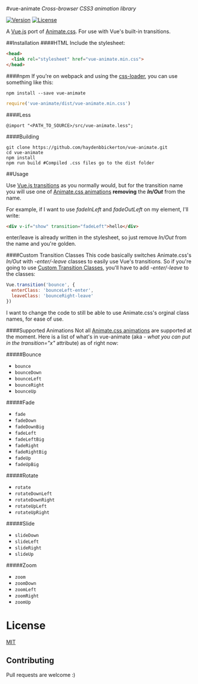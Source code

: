 #vue-animate
*Cross-browser CSS3 animation library*

[![Version](https://img.shields.io/npm/v/vue-animate.svg?style=flat-square)](https://www.npmjs.com/package/vue-animate)
[![License](https://img.shields.io/npm/l/vue-animate.svg?style=flat-square)](LICENSE)

A [Vue.js](http://vuejs.org/ "Vue.js") port of [Animate.css](https://github.com/daneden/animate.css "Animate.css"). For use with Vue's built-in transitions.

##Installation
####HTML
Include the stylesheet:

  ```html
  <head>
    <link rel="stylesheet" href="vue-animate.min.css">
  </head>
  ```
####npm
  If you're on webpack and using the [css-loader](https://github.com/webpack/css-loader "css loader"), you can use something like this:
  ```shell
  npm install --save vue-animate
  ```
  ```js
  require('vue-animate/dist/vue-animate.min.css')
  ```
####Less
  ```less
  @import "<PATH_TO_SOURCE>/src/vue-animate.less";
  ```

####Building
  ```shell
  git clone https://github.com/haydenbbickerton/vue-animate.git
  cd vue-animate
  npm install
  npm run build #Compiled .css files go to the dist folder
  ```

##Usage

  Use [Vue.js transitions](http://vuejs.org/guide/transitions.html "Vue.js Transitions") as you normally would, but for the transition name you will use one of [Animate.css animations](https://github.com/daneden/animate.css#basic-usage "animations") **removing** the ***In/Out*** from the name.

  For example, if I want to use *fadeInLeft* and *fadeOutLeft* on my element, I'll write:
  ```html
  <div v-if="show" transition="fadeLeft">hello</div>
  ```
  enter/leave is already written in the stylesheet, so just remove *In/Out* from the name and you're golden.

####Custom Transition Classes
  This code basically switches Animate.css's *In/Out* with *-enter/-leave* classes to easily use Vue's transitions. So if you're going to use [Custom Transition Classes](http://vuejs.org/guide/transitions.html#Custom-Transition-Classes "Custom Transition Classes"), you'll have to add *-enter/-leave* to the classes:

  ```js
  Vue.transition('bounce', {
    enterClass: 'bounceLeft-enter',
    leaveClass: 'bounceRight-leave'
  })
  ```
  I want to change the code to still be able to use Animate.css's orginal class names, for ease of use.

####Supported Animations
  Not all [Animate.css animations](https://github.com/daneden/animate.css#basic-usage "animations") are supported at the moment. Here is a list of what's in vue-animate (aka - *what you can put in the transition="x"* attribute) as of right now:

#####Bounce
  * `bounce`
  * `bounceDown`
  * `bounceLeft`
  * `bounceRight`
  * `bounceUp`

#####Fade
  * `fade`
  * `fadeDown`
  * `fadeDownBig`
  * `fadeLeft`
  * `fadeLeftBig`
  * `fadeRight`
  * `fadeRightBig`
  * `fadeUp`
  * `fadeUpBig`

#####Rotate
  * `rotate`
  * `rotateDownLeft`
  * `rotateDownRight`
  * `rotateUpLeft`
  * `rotateUpRight`

#####Slide
  * `slideDown`
  * `slideLeft`
  * `slideRight`
  * `slideUp`

#####Zoom
  * `zoom`
  * `zoomDown`
  * `zoomLeft`
  * `zoomRight`
  * `zoomUp`

# License

[MIT](http://opensource.org/licenses/MIT)

## Contributing

Pull requests are welcome :)
